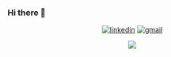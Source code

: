 ### Hi there 👋

<div align="center">
  <a href="https://www.linkedin.com/in/adrian-lizaga"><img src="https://img.shields.io/badge/LinkedIn-0077B5?style=for-the-badge&logo=linkedin&logoColor=white" alt="linkedin"></a>
  <a href="mailto:lizagaadrian@gmail.com"><img src="https://img.shields.io/badge/Gmail-D14836?style=for-the-badge&logo=gmail&logoColor=white" alt="gmail"></a>
  
  ![](https://komarev.com/ghpvc/?username=adrianliz&style=plastic)
</div>

